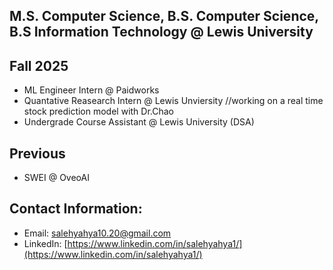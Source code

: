 **M.S. Computer Science, B.S. Computer Science, B.S Information Technology @ Lewis University**
---

**Fall 2025**
---
- ML Engineer Intern @ Paidworks
- Quantative Reasearch Intern @ Lewis Unviersity //working on a real time stock prediction model with Dr.Chao
- Undergrade Course Assistant @ Lewis University (DSA)

**Previous**
---
- SWEI @ OveoAI


**Contact Information:** 
---
- Email: [salehyahya10.20@gmail.com](mailto:salehyahya10.20@gmail.com)  
- LinkedIn: [https://www.linkedin.com/in/salehyahya1/](https://www.linkedin.com/in/salehyahya1/)
